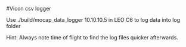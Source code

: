 #Vicon csv logger

Use ./build/mocap_data_logger 10.10.10.5 in LEO C6 to log data into log folder

Hint: Always note time of flight to find the log files quicker afterwards.
